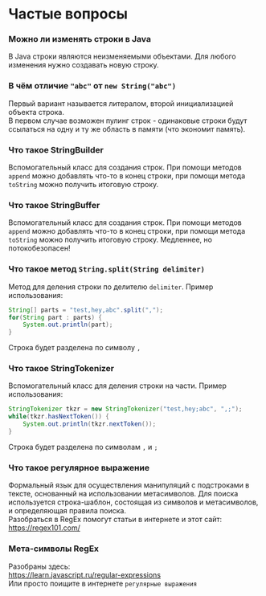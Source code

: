 # Частые вопросы

### Можно ли изменять строки в Java
В Java строки являются неизменяемыми объектами. Для любого изменения нужно создавать
новую строку.

### В чём отличие `"abc"` от `new String("abc")`
Первый вариант называется литералом, второй инициализацией объекта строка.  
В первом случае возможен пулинг строк - одинаковые строки будут ссылаться на одну
и ту же область в памяти (что экономит память).

### Что такое StringBuilder
Вспомогательный класс для создания строк. При помощи методов `append` можно
добавлять что-то в конец строки, при помощи метода `toString` можно получить
итоговую строку.

### Что такое StringBuffer
Вспомогательный класс для создания строк. При помощи методов `append` можно
добавлять что-то в конец строки, при помощи метода `toString` можно получить
итоговую строку. Медленнее, но потокобезопасен!

### Что такое метод `String.split(String delimiter)`
Метод для деления строки по делителю `delimiter`. Пример использования:
```java
String[] parts = "test,hey,abc".split(",");
for(String part : parts) {
    System.out.println(part);
}
```
Строка будет разделена по символу `,`

### Что такое StringTokenizer
Вспомогательный класс для деления строки на части. Пример использования:
```java
StringTokenizer tkzr = new StringTokenizer("test,hey;abc", ",;");
while(tkzr.hasNextToken()) {
    System.out.println(tkzr.nextToken());
}
```
Строка будет разделена по символам `,` и `;`

### Что такое регулярное выражение
Формальный язык для осуществления манипуляций с подстроками в тексте, основанный на
использовании метасимволов. Для поиска используется строка-шаблон, состоящая из символов
и метасимволов, и определяющая правила поиска.  
Разобраться в RegEx помогут статьи в интернете и этот сайт:  
https://regex101.com/

### Мета-символы RegEx
Разобраны здесь:  
https://learn.javascript.ru/regular-expressions  
Или просто поищите в интернете `регулярные выражения`